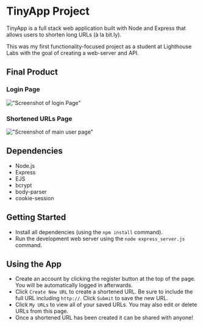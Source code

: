 # TinyApp Project

TinyApp is a full stack web application built with Node and Express that allows users to shorten long URLs (à la bit.ly). 

This was my first functionality-focused project as a student at Lighthouse Labs with the goal of creating a web-server and API. 

## Final Product
### Login Page
!["Screenshot of login Page"](https://user-images.githubusercontent.com/101907461/164591345-748c66d2-93d0-4ba9-a879-f18f98d7e49c.png)

### Shortened URLs Page
!["Screenshot of main user page"](https://user-images.githubusercontent.com/101907461/164591539-035aac08-8b5a-477e-94b8-522a288b1d4b.png)

## Dependencies

- Node.js
- Express
- EJS
- bcrypt
- body-parser
- cookie-session


## Getting Started

- Install all dependencies (using the `npm install` command).
- Run the development web server using the `node express_server.js` command.

## Using the App
- Create an account by clicking the register button at the top of the page. You will be automatically logged in afterwards.
- Click `Create New URL` to create a shortened URL. Be sure to include the full URL including `http://`. Click `Submit` to save the new URL.
- Click `My URLs` to view all of your saved URLs. You may also edit or delete URLs from this page.
- Once a shortened URL has been created it can be shared with anyone!